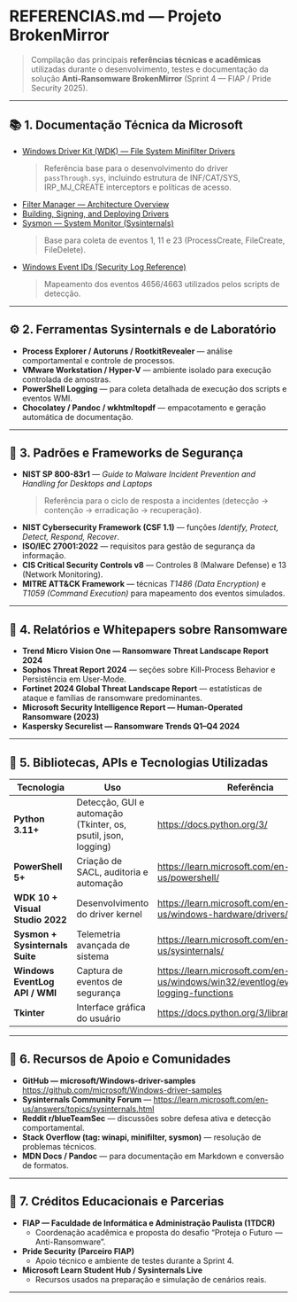 # REFERENCIAS.md — Projeto BrokenMirror

> Compilação das principais **referências técnicas e acadêmicas** utilizadas durante o desenvolvimento, testes e documentação da solução **Anti-Ransomware BrokenMirror** (Sprint 4 — FIAP / Pride Security 2025).

---

## 📚 1. Documentação Técnica da Microsoft

- [Windows Driver Kit (WDK) — File System Minifilter Drivers](https://learn.microsoft.com/en-us/windows-hardware/drivers/ifs/filter-manager-concepts)  
  > Referência base para o desenvolvimento do driver `passThrough.sys`, incluindo estrutura de INF/CAT/SYS, IRP_MJ_CREATE interceptors e políticas de acesso.  
- [Filter Manager — Architecture Overview](https://learn.microsoft.com/en-us/windows-hardware/drivers/ifs/filter-manager-concepts)  
- [Building, Signing, and Deploying Drivers](https://learn.microsoft.com/en-us/windows-hardware/drivers/kernel/)  
- [Sysmon — System Monitor (Sysinternals)](https://learn.microsoft.com/en-us/sysinternals/downloads/sysmon)  
  > Base para coleta de eventos 1, 11 e 23 (ProcessCreate, FileCreate, FileDelete).  
- [Windows Event IDs (Security Log Reference)](https://learn.microsoft.com/en-us/windows/security/threat-protection/auditing/basic-audit-object-access)  
  > Mapeamento dos eventos 4656/4663 utilizados pelos scripts de detecção.  

---

## ⚙️ 2. Ferramentas Sysinternals e de Laboratório

- **Process Explorer / Autoruns / RootkitRevealer** — análise comportamental e controle de processos.  
- **VMware Workstation / Hyper-V** — ambiente isolado para execução controlada de amostras.  
- **PowerShell Logging** — para coleta detalhada de execução dos scripts e eventos WMI.  
- **Chocolatey / Pandoc / wkhtmltopdf** — empacotamento e geração automática de documentação.  

---

## 🧠 3. Padrões e Frameworks de Segurança

- **NIST SP 800-83r1** — *Guide to Malware Incident Prevention and Handling for Desktops and Laptops*  
  > Referência para o ciclo de resposta a incidentes (detecção → contenção → erradicação → recuperação).  
- **NIST Cybersecurity Framework (CSF 1.1)** — funções *Identify, Protect, Detect, Respond, Recover*.  
- **ISO/IEC 27001:2022** — requisitos para gestão de segurança da informação.  
- **CIS Critical Security Controls v8** — Controles 8 (Malware Defense) e 13 (Network Monitoring).  
- **MITRE ATT&CK Framework** — técnicas *T1486 (Data Encryption)* e *T1059 (Command Execution)* para mapeamento dos eventos simulados.  

---

## 🧪 4. Relatórios e Whitepapers sobre Ransomware

- **Trend Micro Vision One — Ransomware Threat Landscape Report 2024**  
- **Sophos Threat Report 2024** — seções sobre Kill-Process Behavior e Persistência em User-Mode.  
- **Fortinet 2024 Global Threat Landscape Report** — estatísticas de ataque e famílias de ransomware predominantes.  
- **Microsoft Security Intelligence Report — Human-Operated Ransomware (2023)**  
- **Kaspersky Securelist — Ransomware Trends Q1–Q4 2024**  

---

## 🧰 5. Bibliotecas, APIs e Tecnologias Utilizadas

| Tecnologia | Uso | Referência |
|-------------|-----|-------------|
| **Python 3.11+** | Detecção, GUI e automação (Tkinter, os, psutil, json, logging) | https://docs.python.org/3/ |
| **PowerShell 5+** | Criação de SACL, auditoria e automação | https://learn.microsoft.com/en-us/powershell/ |
| **WDK 10 + Visual Studio 2022** | Desenvolvimento do driver kernel | https://learn.microsoft.com/en-us/windows-hardware/drivers/ |
| **Sysmon + Sysinternals Suite** | Telemetria avançada de sistema | https://learn.microsoft.com/en-us/sysinternals/ |
| **Windows EventLog API / WMI** | Captura de eventos de segurança | https://learn.microsoft.com/en-us/windows/win32/eventlog/event-logging-functions |
| **Tkinter** | Interface gráfica do usuário | https://docs.python.org/3/library/tkinter.html |

---

## 🧩 6. Recursos de Apoio e Comunidades

- **GitHub — microsoft/Windows-driver-samples**  
  https://github.com/microsoft/Windows-driver-samples  
- **Sysinternals Community Forum** — https://learn.microsoft.com/en-us/answers/topics/sysinternals.html  
- **Reddit r/blueTeamSec** — discussões sobre defesa ativa e detecção comportamental.  
- **Stack Overflow (tag: winapi, minifilter, sysmon)** — resolução de problemas técnicos.  
- **MDN Docs / Pandoc** — para documentação em Markdown e conversão de formatos.  

---

## 🧾 7. Créditos Educacionais e Parcerias

- **FIAP — Faculdade de Informática e Administração Paulista (1TDCR)**  
  - Coordenação acadêmica e proposta do desafio “Proteja o Futuro — Anti-Ransomware”.  
- **Pride Security (Parceiro FIAP)**  
  - Apoio técnico e ambiente de testes durante a Sprint 4.  
- **Microsoft Learn Student Hub / Sysinternals Live**  
  - Recursos usados na preparação e simulação de cenários reais.

---
